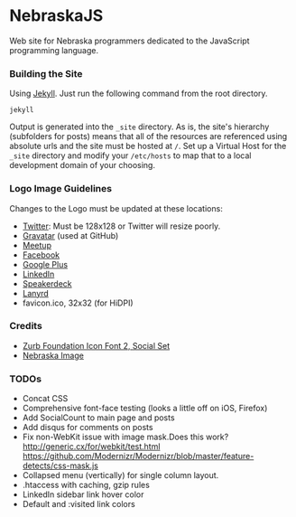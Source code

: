 NebraskaJS
==========

Web site for Nebraska programmers dedicated to the JavaScript programming language.

### Building the Site

Using [Jekyll](https://github.com/mojombo/jekyll). Just run the following command from the root directory.

    jekyll

Output is generated into the `_site` directory.  As is, the site's hierarchy (subfolders for posts) means that all of the resources are referenced using absolute urls and the site must be hosted at `/`. Set up a Virtual Host for the `_site` directory and modify your `/etc/hosts` to map that to a local development domain of your choosing.

### Logo Image Guidelines

Changes to the Logo must be updated at these locations:

* [Twitter](https://twitter.com/nebraskajs): Must be 128x128 or Twitter will resize poorly.
* [Gravatar](http://en.gravatar.com/) (used at GitHub)
* [Meetup](http://www.meetup.com/nebraskajs/)
* [Facebook](https://www.facebook.com/nebraskajs)
* [Google Plus](https://plus.google.com/115220697074331366039/posts)
* [LinkedIn](http://www.linkedin.com/groups/NebraskaJS-4790018)
* [Speakerdeck](speakerdeck.com/nebraskajs/)
* [Lanyrd](http://lanyrd.com/series/nebraskajs/)
* favicon.ico, 32x32 (for HiDPI)

### Credits
* [Zurb Foundation Icon Font 2, Social Set](http://www.zurb.com/playground/foundation-icons)
* [Nebraska Image](http://en.wikipedia.org/wiki/File:Map_of_Nebraska.svg)

### TODOs
* Concat CSS
* Comprehensive font-face testing (looks a little off on iOS, Firefox)
* Add SocialCount to main page and posts
* Add disqus for comments on posts
* Fix non-WebKit issue with image mask.Does this work? http://generic.cx/for/webkit/test.html https://github.com/Modernizr/Modernizr/blob/master/feature-detects/css-mask.js
* Collapsed menu (vertically) for single column layout.
* .htaccess with caching, gzip rules
* LinkedIn sidebar link hover color
* Default and :visited link colors